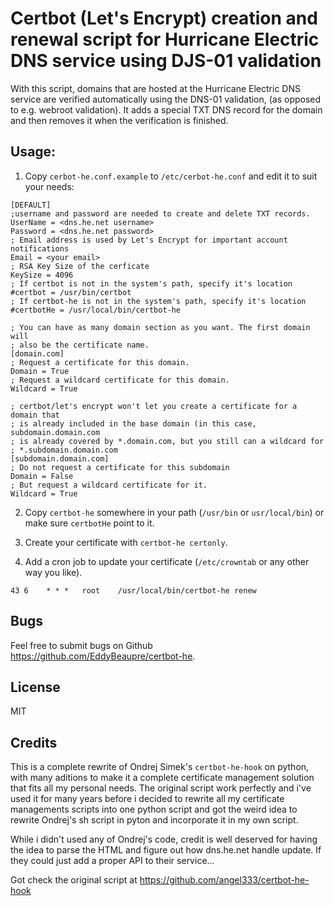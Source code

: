 # Certbot (Let's Encrypt) creation and renewal script for Hurricane Electric DNS service using DJS-01 validation

With this script, domains that are hosted at the Hurricane Electric DNS service are verified automatically using the DNS-01 validation, (as opposed to e.g. webroot validation). It adds a special TXT DNS record for the domain and then removes it when the verification is finished.
 
## Usage:
1. Copy `cerbot-he.conf.example` to `/etc/cerbot-he.conf` and edit it to suit your needs:

```
[DEFAULT]
;username and password are needed to create and delete TXT records.
UserName = <dns.he.net username>
Password = <dns.he.net password>
; Email address is used by Let's Encrypt for important account notifications
Email = <your email>
; RSA Key Size of the cerficate
KeySize = 4096
; If certbot is not in the system's path, specify it's location
#certbot = /usr/bin/certbot
; If certbot-he is not in the system's path, specify it's location
#certbotHe = /usr/local/bin/certbot-he

; You can have as many domain section as you want. The first domain will
; also be the certificate name.
[domain.com]
; Request a certificate for this domain.
Domain = True
; Request a wildcard certificate for this domain.
Wildcard = True

; certbot/let's encrypt won't let you create a certificate for a domain that
; is already included in the base domain (in this case, subdomain.domain.com
; is already covered by *.domain.com, but you still can a wildcard for
; *.subdomain.domain.com
[subdomain.domain.com]
; Do not request a certificate for this subdomain
Domain = False
; But request a wildcard certificate for it.
Wildcard = True
```

2. Copy `certbot-he` somewhere in your path (`/usr/bin` or `usr/local/bin`) or make sure `certbotHe` point to it.

3. Create your certificate with `certbot-he certonly`.

4. Add a cron job to update your certificate (`/etc/crowntab` or any other way you like).

```
43 6    * * *   root    /usr/local/bin/certbot-he renew
```

## Bugs

Feel free to submit bugs on Github <https://github.com/EddyBeaupre/certbot-he>.

## License

MIT

## Credits

This is a complete rewrite of Ondrej Simek's `certbot-he-hook` on python, with many aditions to make it a complete certificate management solution that fits all my personal needs. The original script work perfectly and i've used it for many years before i decided to rewrite all my certificate managements scripts into one python script and got the weird idea to rewrite Ondrej's sh script in pyton and incorporate it in my own script.

While i didn't used any of Ondrej's code, credit is well deserved for having the idea to parse the HTML and figure out how dns.he.net handle update. If they could just add a proper API to their service...

Got check the original script at https://github.com/angel333/certbot-he-hook
